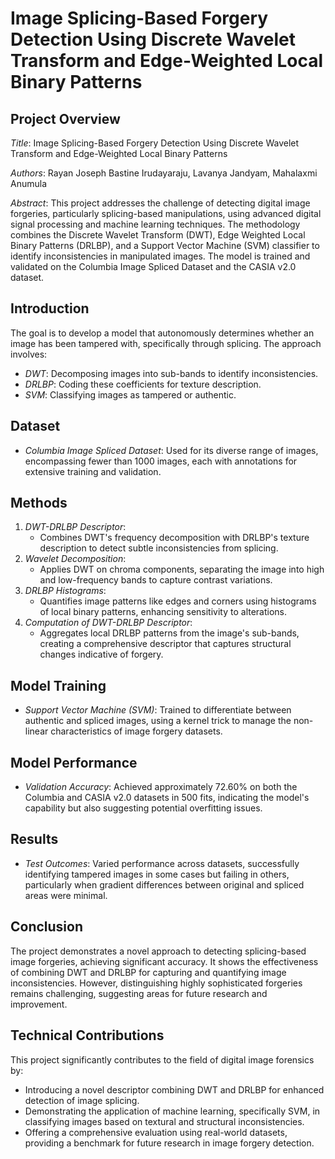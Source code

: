 # Image Splicing-Based Forgery Detection Using Discrete Wavelet Transform and Edge-Weighted Local Binary Patterns

## Project Overview

*Title*: Image Splicing-Based Forgery Detection Using Discrete Wavelet Transform and Edge-Weighted Local Binary Patterns

*Authors*: Rayan Joseph Bastine Irudayaraju, Lavanya Jandyam, Mahalaxmi Anumula

*Abstract*: This project addresses the challenge of detecting digital image forgeries, particularly splicing-based manipulations, using advanced digital signal processing and machine learning techniques. The methodology combines the Discrete Wavelet Transform (DWT), Edge Weighted Local Binary Patterns (DRLBP), and a Support Vector Machine (SVM) classifier to identify inconsistencies in manipulated images. The model is trained and validated on the Columbia Image Spliced Dataset and the CASIA v2.0 dataset.

## Introduction

The goal is to develop a model that autonomously determines whether an image has been tampered with, specifically through splicing. The approach involves:
- *DWT*: Decomposing images into sub-bands to identify inconsistencies.
- *DRLBP*: Coding these coefficients for texture description.
- *SVM*: Classifying images as tampered or authentic.

## Dataset

- *Columbia Image Spliced Dataset*: Used for its diverse range of images, encompassing fewer than 1000 images, each with annotations for extensive training and validation.

## Methods

1. *DWT-DRLBP Descriptor*: 
   - Combines DWT's frequency decomposition with DRLBP's texture description to detect subtle inconsistencies from splicing.
2. *Wavelet Decomposition*:
   - Applies DWT on chroma components, separating the image into high and low-frequency bands to capture contrast variations.
3. *DRLBP Histograms*:
   - Quantifies image patterns like edges and corners using histograms of local binary patterns, enhancing sensitivity to alterations.
4. *Computation of DWT-DRLBP Descriptor*:
   - Aggregates local DRLBP patterns from the image's sub-bands, creating a comprehensive descriptor that captures structural changes indicative of forgery.

## Model Training

- *Support Vector Machine (SVM)*: Trained to differentiate between authentic and spliced images, using a kernel trick to manage the non-linear characteristics of image forgery datasets.

## Model Performance

- *Validation Accuracy*: Achieved approximately 72.60% on both the Columbia and CASIA v2.0 datasets in 500 fits, indicating the model's capability but also suggesting potential overfitting issues.

## Results

- *Test Outcomes*: Varied performance across datasets, successfully identifying tampered images in some cases but failing in others, particularly when gradient differences between original and spliced areas were minimal.

## Conclusion

The project demonstrates a novel approach to detecting splicing-based image forgeries, achieving significant accuracy. It shows the effectiveness of combining DWT and DRLBP for capturing and quantifying image inconsistencies. However, distinguishing highly sophisticated forgeries remains challenging, suggesting areas for future research and improvement.

## Technical Contributions

This project significantly contributes to the field of digital image forensics by:
- Introducing a novel descriptor combining DWT and DRLBP for enhanced detection of image splicing.
- Demonstrating the application of machine learning, specifically SVM, in classifying images based on textural and structural inconsistencies.
- Offering a comprehensive evaluation using real-world datasets, providing a benchmark for future research in image forgery detection.
